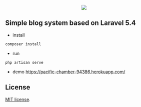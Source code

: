 <p align="center"><img src="https://laravel.com/assets/img/components/logo-laravel.svg"></p>

## Simple blog system based on Laravel 5.4
- install
```
composer install
```
- run
```
php artisan serve
````
- demo
https://pacific-chamber-94386.herokuapp.com/

## License

[MIT license](http://opensource.org/licenses/MIT).
